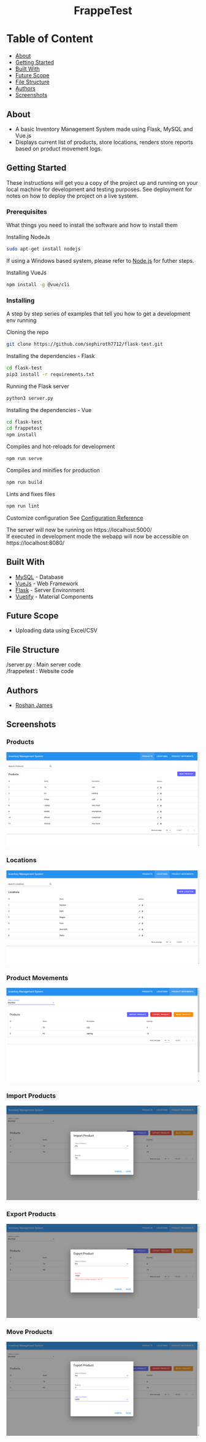 <div align="center">

# FrappeTest

</div>

# Table of Content

- [About](#description)
- [Getting Started](#getting_started)
- [Built With](#built_with)
- [Future Scope](#future_scope)
- [File Structure](#file_structure)
- [Authors](#authors)
- [Screenshots](#screenshots)

## About<a name="description"></a>

- A basic Inventory Management System made using Flask, MySQL and Vue.js
- Displays current list of products, store locations, renders store reports based on product movement logs.

## Getting Started<a name="getting_started"></a>

These instructions will get you a copy of the project up and running on your local machine for development and testing purposes. See deployment for notes on how to deploy the project on a live system.

### Prerequisites

What things you need to install the software and how to install them

Installing NodeJs

```bash
sudo apt-get install nodejs
```

If using a Windows based system, please refer to [Node.js](https://nodejs.org/en/download/) for futher steps.

Installing VueJs

```bash
npm install -g @vue/cli
```

### Installing

A step by step series of examples that tell you how to get a development env running

Cloning the repo

```bash
git clone https://github.com/sephiroth7712/flask-test.git
```

Installing the dependencies - Flask

```bash
cd flask-test
pip3 install -r requirements.txt
```

Running the Flask server

```bash
python3 server.py
```

Installing the dependencies - Vue

```bash
cd flask-test
cd frappetest
npm install
```

Compiles and hot-reloads for development

```bash
npm run serve
```

Compiles and minifies for production

```bash
npm run build
```

Lints and fixes files

```bash
npm run lint
```

Customize configuration
See [Configuration Reference](https://cli.vuejs.org/config/)

The server will now be running on https://localhost:5000/ <br>
If executed in development mode the webapp will now be accessible on https://localhost:8080/

## Built With<a name="built_with"></a>

- [MySQL](https://www.mysql.com/) - Database
- [VueJs](https://vuejs.org/) - Web Framework
- [Flask](https://flask.palletsprojects.com/en/1.1.x/) - Server Environment
- [Vuetify](https://vuetifyjs.com/en/) - Material Components

## Future Scope <a name="future_scope"></a>

- Uploading data using Excel/CSV

## File Structure <a name="file_structure"></a>

/server.py : Main server code <br>
/frappetest : Website code <br>

## Authors<a name="authors"></a>

- [Roshan James](https://github.com/sephiroth7712) <br>

## Screenshots<a name="screenshots"></a>

### Products

![Product](./screenshots/products.png)

### Locations

![Locations](./screenshots/location.png)

### Product Movements

![ProductMovements](./screenshots/movements.png)

### Import Products

![ImportProducts](./screenshots/import.png)

### Export Products

![ExportProducts](./screenshots/export.png)

### Move Products

![MoveProducts](./screenshots/moveMovements.png)

